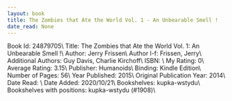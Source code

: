 ```yaml
---
layout: book
title: The Zombies that Ate the World Vol. 1 - An Unbearable Smell !
date_read: None
---
```


Book Id: 24879705\ 
Title: The Zombies that Ate the World Vol. 1: An Unbearable Smell !\ 
Author: Jerry Frissen\ 
Author l-f: Frissen, Jerry\ 
Additional Authors: Guy Davis, Charlie Kirchoff\ 
ISBN: \ 
My Rating: 0\ 
Average Rating: 3.15\ 
Publisher: Humanoids\ 
Binding: Kindle Edition\ 
Number of Pages: 56\ 
Year Published: 2015\ 
Original Publication Year: 2014\ 
Date Read: \ 
Date Added: 2020/10/21\ 
Bookshelves: kupka-wstydu\ 
Bookshelves with positions: kupka-wstydu (#1908)\ 


